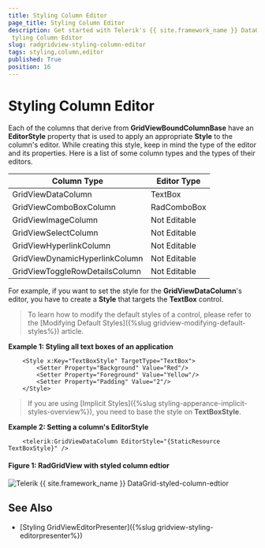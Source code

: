 ```yaml
---
title: Styling Column Editor
page_title: Styling Column Editor
description: Get started with Telerik's {{ site.framework_name }} DataGrid and learn how to apply an appropriate style to a column editor. 
 tyling Column Editor
slug: radgridview-styling-column-editor
tags: styling,column,editor
published: True
position: 16
---
```


# Styling Column Editor

Each of the columns that derive from __GridViewBoundColumnBase__ have an __EditorStyle__ property that is used to apply an appropriate __Style__ to the column's editor. While creating this style, keep in mind the type of the editor and its properties. Here is a list of some column types and the types of their editors.

| Column Type 						| Editor Type 	|
|-----------------------------------|---------------|
| GridViewDataColumn 				| TextBox 		|
| GridViewComboBoxColumn 			| RadComboBox 	|
| GridViewImageColumn 				| Not Editable 	|
| GridViewSelectColumn 				| Not Editable 	|
| GridViewHyperlinkColumn 			| Not Editable 	|
| GridViewDynamicHyperlinkColumn 	| Not Editable 	|
| GridViewToggleRowDetailsColumn 	| Not Editable 	|

For example, if you want to set the style for the __GridViewDataColumn__'s editor, you have to create a __Style__ that targets the __TextBox__ control.

>To learn how to modify the default styles of a control, please refer to the [Modifying Default Styles]({%slug gridview-modifying-default-styles%}) article.

__Example 1: Styling all text boxes of an application__

```XAML
	<Style x:Key="TextBoxStyle" TargetType="TextBox">
	    <Setter Property="Background" Value="Red"/>
	    <Setter Property="Foreground" Value="Yellow"/>
	    <Setter Property="Padding" Value="2"/>
	</Style>
```

>If you are using [Implicit Styles]({%slug styling-apperance-implicit-styles-overview%}), you need to base the style on __TextBoxStyle__.

__Example 2: Setting a column's EditorStyle__

```XAML
	<telerik:GridViewDataColumn EditorStyle="{StaticResource TextBoxStyle}" />
```

#### __Figure 1: RadGridView with styled column edtior__

![Telerik {{ site.framework_name }} DataGrid-styled-column-edtior](images/gridview-styled-column-edtior.png)

## See Also

 * [Styling GridViewEditorPresenter]({%slug gridview-styling-editorpresenter%})
